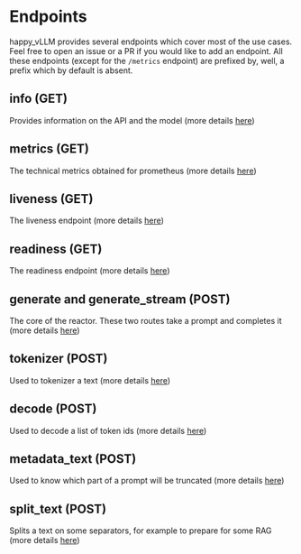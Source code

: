 # Endpoints

happy_vLLM provides several endpoints which cover most of the use cases. Feel free to open an issue or a PR if you would like to add an endpoint. All these endpoints (except for the `/metrics` endpoint) are prefixed by, well, a prefix which by default is absent. 

## info (GET)

Provides information on the API and the model (more details [here](technical.md))

## metrics (GET)

The technical metrics obtained for prometheus (more details [here](technical.md))

## liveness (GET)

The liveness endpoint (more details [here](technical.md))

## readiness (GET)

The readiness endpoint (more details [here](technical.md))

## generate and generate_stream (POST)

The core of the reactor. These two routes take a prompt and completes it (more details [here](generate.md))

## tokenizer (POST)

Used to tokenizer a text (more details [here](tokenizer.md))

## decode (POST)

Used to decode a list of token ids (more details [here](tokenizer.md))

## metadata_text (POST)

Used to know which part of a prompt will be truncated (more details [here](data_manipulation.md))

## split_text (POST)

Splits a text on some separators, for example to prepare for some RAG (more details [here](data_manipulation.md))